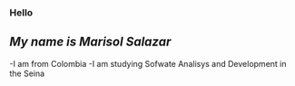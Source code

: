 ### Hello
## _My name is Marisol Salazar_

-I am from Colombia
-I am studying Sofwate Analisys and Development in the Seina
